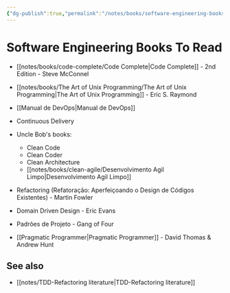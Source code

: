 ```yaml
---
{"dg-publish":true,"permalink":"/notes/books/software-engineering-books-to-read/","dgHomeLink":true,"dgPassFrontmatter":false,"dgShowBacklinks":true,"dgShowLocalGraph":true}
---
```


# Software Engineering Books To Read

- [[notes/books/code-complete/Code Complete|Code Complete]] - 2nd Edition - Steve McConnel

- [[notes/books/The Art of Unix Programming/The Art of Unix Programming|The Art of Unix Programming]] - Eric S. Raymond

- [[Manual de DevOps|Manual de DevOps]]

- Continuous Delivery

- Uncle Bob's books:
    - Clean Code
    - Clean Coder
    - Clean Architecture
    - [[notes/books/clean-agile/Desenvolvimento Agil Limpo|Desenvolvimento Agil Limpo]]

- Refactoring (Refatoração: Aperfeiçoando o Design de Códigos Existentes) - Martin Fowler

- Domain Driven Design - Eric Evans

- Padrões de Projeto - Gang of Four

- [[Pragmatic Programmer|Pragmatic Programmer]] - David Thomas & Andrew Hunt


## See also

- [[notes/TDD-Refactoring literature|TDD-Refactoring literature]]